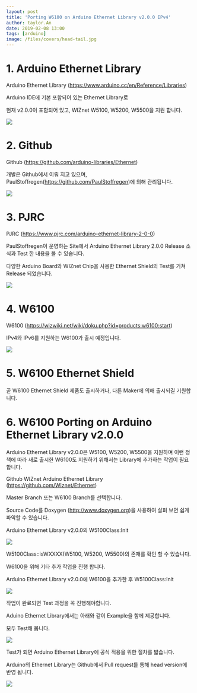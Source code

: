 ```yaml
---
layout: post
title: 'Porting W6100 on Arduino Ethernet Library v2.0.0 IPv4'
author: taylor.An
date: 2019-02-08 13:00
tags: [arduino]
image: /files/covers/head-tail.jpg
---
```


<a id="forkme" href="https://github.com/Wiznet/Ethernet/tree/W6100"></a>

# 1. Arduino Ethernet Library

Arduino Ethernet Library (https://www.arduino.cc/en/Reference/Libraries)

Arduino IDE에 기본 포함되어 있는 Ethernet Library로

현재 v2.0.0이 포함되어 있고, WIZnet W5100, W5200, W5500을 지원 합니다.

![](/files/posts/2018-11-15/ArduinoEthernetLibrary.png)

# 2. Github

Github (https://github.com/arduino-libraries/Ethernet)

개발은 Github에서 이뤄 지고 있으며, PaulStoffregen(https://github.com/PaulStoffregen)에 의해 관리됩니다.

![](/files/posts/2018-11-15/Github.png)

# 3. PJRC

PJRC (https://www.pjrc.com/arduino-ethernet-library-2-0-0)

PaulStoffregen이 운영하는 Site에서 Arduino Ethernet Library 2.0.0 Release 소식과 Test 한 내용을 볼 수 있습니다.

다양한 Arduino Board와 WIZnet Chip을 사용한 Ethernet Shield의 Test를 거쳐 Release 되었습니다.

![](/files/posts/2018-11-15/PJRC.jpg)

# 4. W6100

W6100 (https://wizwiki.net/wiki/doku.php?id=products:w6100:start)

IPv4와 IPv6를 지원하는 W6100가 출시 예정입니다.

![](/files/posts/2019-02-08/W6100.png)

# 5. W6100 Ethernet Shield

곧 W6100 Ethernet Shield 제품도 출시하거나, 다른 Maker에 의해 출시되길 기원합니다.


# 6. W6100 Porting on Arduino Ethernet Library v2.0.0

Arduino Ethernet Library v2.0.0은 W5100, W5200, W5500을 지원하며 이런 정책에 따라 새로 출시한 W6100도 지원하기 위해서는 Library에 추가하는 작업이 필요 합니다.

Github WIZnet Arduino Ethernet Library (https://github.com/Wiznet/Ethernet)

Master Branch 또는 W6100 Branch를 선택합니다.

Source Code를 Doxygen (http://www.doxygen.org)을 사용하여 살펴 보면 쉽게 파악할 수 있습니다.

Arduino Ethernet Library v2.0.0의 W5100Class:Init

![](/files/posts/2018-11-15/W5100Class-Init.png)

W5100Class::isWXXXX(W5100, W5200, W5500)의 존재를 확인 할 수 있습니다.

W6100을 위해 기타 추가 작업을 진행 합니다.

Arduino Ethernet Library v2.0.0에 W6100을 추가한 후 W5100Class:Init

![](/files/posts/2019-02-08/W5100Class-Init-Added-W6100.png)

작업이 완료되면 Test 과정을 꼭 진행해야합니다.

Aduino Ethernet Library에서는 아래와 같이 Example을 함께 제공합니다.

모두 Test해 봅니다.

![](/files/posts/2019-02-08/Examples.png)

Test가 되면 Arduino Ethernet Library에 공식 적용을 위한 절차를 밟습니다.

Arduino의 Ethernet Library는 Github에서 Pull request를 통해 head version에 반영 됩니다.

![](/files/posts/2019-02-08/PullRequest.png)
